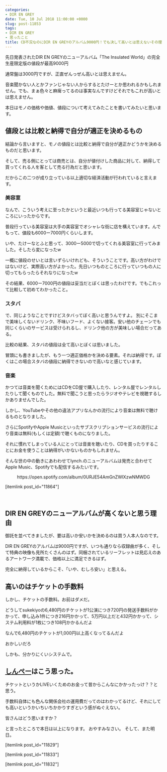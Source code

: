```yaml
---
categories:
- DIR EN GREY
date: Tue, 10 Jul 2018 11:00:00 +0000
slug: post-11853
tags:
- DIR EN GREY
- 思ったこと
title: CD不況なのにDIR EN GREYのアルバム9000円！でも決して高いとは思えないその理由
---
```


先日発表されたDIR EN GREYのニューアルバム「The Insulated World」の完全生産限定版の値段が最高9000円

通常盤は3000円ですが、正直ぜんっぜん高いとは思えません。

音楽聞かない人とかファンじゃない人からするとたけーとか思われるかもしれません。でも、まぁ色々と麻痺ってるのは事実なんですけどそれでもこれが高いとは思えません。

本日はモノの価格や価値、値段について考えてみたことを書いてみたいと思います。

<!--more-->
<h2>値段とは比較と納得で自分が適正を決めるもの</h2>
結論から言いますと、モノの値段とは比較と納得で自分が適正かどうかを決めるものだと思います。

そして、売る側にとっては商売とは、自分が値付けした商品に対して、納得して買ってくれる人を客として売る行為だと思います。

だからこの二つが成り立っている以上適切な経済活動が行われていると言えます。
<h3>美容室</h3>
なんで、こういう考えに至ったかというと最近いつも行ってる美容室じゃないところにいったからです。

普段行っている美容室は大手の美容室でオシャレな街に店を構えています。んでもって、値段も6000ー7000円くらいします。

いや、たけーなとふと思って、3000ー5000で切ってくれる美容室に行ってみました。そしたら変になったw

一概に値段のせいとは言いずらいけれども、そういうことです。高い方がわけではないけど、実際高い方がよかった。先日いつものところに行っていつもの人に切ってもらったらそれなりになったw

その結果、6000ー7000円の値段は妥当だとぼくは思ったわけです。でもこれって比較して初めてわかったこと。
<h3>スタバ</h3>
で、同じようなことですけどスタバってぼく高いと思うんですよ。
別にそこまで美味しくないドリンク、不味いフード、よくない接客。安い他のチェーンでも同じくらいのサービスは受けられるし、ドリンク他の方が美味しい場合だってある。

比較の結果、スタバの値段は全て高いとぼくは思いました。

冒頭にも書きましたが、もう一つ適正価格かを決める要素。それは納得です。ぼくはこの場合スタバの値段に納得できないので高いなと感じています。
<h3>音楽</h3>
かつては音楽を聞くためにはCDをCD屋で購入したり、レンタル屋でレンタルしたりして聞くものでした。無料で聞こうと思ったらラジオやテレビを視聴するしかありませんでした。

しかし、YouTubeやその他の違法アプリなんかの流行により音楽は無料で聴けるものとなりました。

さらにSpotifyやApple Musicといったサブスクリプションサービスの流行により音楽は無料(もしくは定額)で聴くものになりました。

それに慣れてしまっている人にとっては音楽を聴いたり、CDを買ったりすることにお金を使うことは納得がいかないものかもしれません。

そんな世の中の動きにあわわせてlynch.のニューアルバムは発売と合わせてApple Music、Spotifyでも配信するみたいです。
<p style="text-align: center;">https://open.spotify.com/album/0URJE54AmGnZWlXzwNMWDG</p>
[itemlink post_id="11864"]

&nbsp;
<h2>DIR EN GREYのニューアルバムが高くないと思う理由</h2>
御託を並べてきましたが、要は高いか安いかを決めるのは買う人本人なのです。

DIR EN GREYのアルバムは9000円ですが、いつも通りなら収録曲が多く、そして特典の映像も見所たくさんのはず。同梱されているリーフレットは見応えのあるアートワーク満載で、価格以上に満足できるはず。

完全に納得しているからこそ、「いや、むしろ安い」と思える。
<h2>高いのはチケットの手数料</h2>
しかし、チケットの手数料。お前はダメだ。

どうしてsukekiyoの6,480円のチケットが1公演につき720円の発送手数料がかかって、申し込み1件につき216円かかって、5万円以上だと432円かかって、システム利用料が1枚につき108円かかるんだよ

なんで6,480円のチケットが1,000円以上高くなってるんだよ

おかしいだろ

しかも、分かりにくいシステムで。
<h2><a href="https://twitter.com/s_s_p_y">しんぺー</a>はこう思った。</h2>
チケットというかLIVEいくためのお金って昔からこんなにかかったっけ？？と思う。

手数料自体にも色んな関係会社の運用費だってのはわかってるけど、それにしても高いというかいちいちかかりすぎという感がぬぐえない。

皆さんはどう思いますか？

と言ったところで本日は以上になります。
おやすみなさい。
そして、また明日。

[itemlink post_id="11829"]

[itemlink post_id="11833"]

[itemlink post_id="11832"]